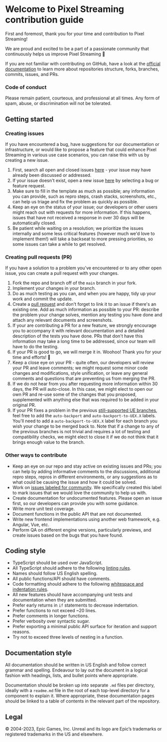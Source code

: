 # Welcome to Pixel Streaming contribution guide

First and foremost, thank you for your time and contribution to Pixel Streaming!

We are proud and excited to be a part of a passionate community that continuously helps us improve Pixel Streaming 🎉

If you are not familiar with contributing on GitHub, have a look at the [official documentation](https://docs.github.com/get-started) to learn more about repositories structure, forks, branches, commits, issues, and PRs.

### Code of conduct

Please remain patient, courteous, and professional at all times. Any form of spam, abuse, or discrimination will not be tolerated.

## Getting started

### Creating issues

If you have encountered a bug, have suggestions for our documentation or infrastructure, or would like to propose a feature that could enhance Pixel Streaming in various use case scenarios, you can raise this with us by creating a new issue.
1. First, search all open and closed issues [here](https://github.com/EpicGames/PixelStreamingInfrastructure/issues?q=is%3Aissue+) - your issue may have already been discussed or addressed.
2. If your issue doesn't exist, open a new issue [here](https://github.com/EpicGames/PixelStreamingInfrastructure/issues/new/choose) by selecting a bug or feature request.
3. Make sure to fill in the template as much as possible; any information you can provide, such as repro steps, crash stacks, screenshots, etc., can help us triage and fix the problem as quickly as possible.
4. Keep an eye on the status of your issue; our developers or other users might reach out with requests for more information. If this happens, issues that have not received a response in over 30 days will be automatically closed.
5. Be patient while waiting on a resolution; we prioritize the issues internally and some less critical features (however much we'd love to implement them!) will take a backseat to more pressing priorities, so some issues can take a while to get resolved.

### Creating pull requests (PR)

If you have a solution to a problem you've encountered or to any other open issue, you can create a pull request with your changes.
1. Fork the repo and branch off of the `main` branch in your fork.
2. Implement your changes in your branch.
3. Do as much testing as you can, and when you are happy, tidy up your work and commit the update.
4. Create a [pull request](https://github.com/EpicGames/PixelStreamingInfrastructure/pulls) and don't forget to link it to an issue if there's an existing one. Add as much information as possible to your PR: describe the problem your change solves, mention any testing you have done and attach any relevant documents and screenshots.
5. If your are contributing a PR for a new feature, we strongly encourage you to accompany it with relevant documentation and a detailed description of the tests you have done. PRs that don't have this information may take a long time to be addressed, since our team will have to do the testing.
6. If your PR is good to go, we will merge it in. Woohoo! Thank you for your time and efforts! 🎉
7. Keep a close eye on your PR - quite often, our developers will review your PR and leave comments; we might request some minor code changes and modifications, style unification, or leave any general comments and questions that are preventing us from merging the PR.
8. If we do not hear from you after requesting more information within 30 days, the PR will auto-close. In this case, we might elect to open our own PR and re-use some of the changes that you proposed, supplemented with anything else that was required to be added in your original PR.
9. If your PR fixes a problem in the previous [still-supported UE branches](https://github.com/EpicGames/PixelStreamingInfrastructure#versions), feel free to add the `auto-backport` and `auto-backport-to-UEX.X` labels. You'll need to add a `auto-backport-to-UEX.X` label for each branch you wish your change to be merged back to. Note that if a change to any of the previous branches is not trivial and requires a lot of testing and compatibility checks, we might elect to close it if we do not think that it brings enough value to the branch.

### Other ways to contribute

- Keep an eye on our repo and stay active on existing issues and PRs; you can help by adding informative comments to the discussions, additional repro steps, repros in different environments, or any suggestions as to what could be causing the issue and how it could be solved.
- Work on [issues labeled for community](https://github.com/EpicGames/PixelStreamingInfrastructure/issues?q=is%3Aopen+is%3Aissue+label%3A%22good+first+issue%22). We specifically created this label to mark issues that we would love the community to help us with.
- Create documentation for undocumented features. Please open an issue first, so our developers can provide you with some guidance.
- Write more unit test coverage.
- Document functions in the public API that are not documented.
- Write new frontend implementations using another web framework, e.g. Angular, Vue, etc.
- Perform QA on different engine versions, particularly previews, and create issues based on the bugs that you have found.

## Coding style
 - TypeScript should be used over JavaScript.
 - All TypeScript should adhere to the following [linting rules](https://github.com/EpicGames/PixelStreamingInfrastructure/blob/master/Frontend/library/.eslintrc.js).
 - Names should follow US English spelling.
 - All public functions/API should have comments.
 - Code formatting should adhere to the following [whitespace and indentation rules](https://github.com/EpicGames/PixelStreamingInfrastructure/blob/master/Frontend/library/.prettierrc.json).
 - All new features should have accompanying unit tests and documentation when they are submitted.
 - Prefer early returns in `if` statements to decrease indentation.
 - Prefer functions to not exceed ~20 lines.
 - Prefer comments in longer functions.
 - Prefer verbosity over syntactic sugar.
 - Prefer exporting a minimal public API surface for iteration and support reasons.
 - Try not to exceed three levels of nesting in a function.

## Documentation style
All documentation should be written in US English and follow correct grammar and spelling. Endeavour to lay out the document in a logical fashion with headings, lists, and bullet points where appropriate.

Documentation should be broken up into separate `.md` files per directory, ideally with a `readme.md` file in the root of each top-level directory for a component to explain it. Where appropriate, these documentation pages should be linked to a table of contents in the relevant part of the repository.

## Legal

© 2004-2023, Epic Games, Inc. Unreal and its logo are Epic’s trademarks or registered trademarks in the US and elsewhere.
